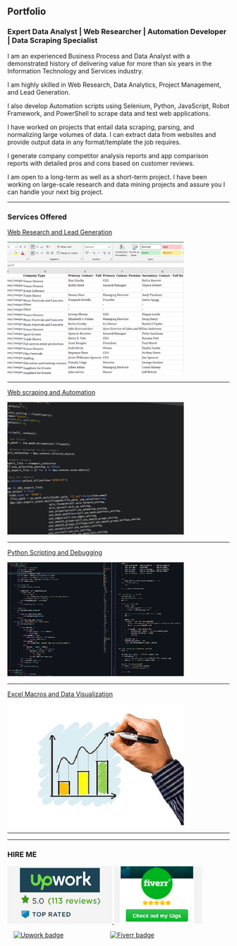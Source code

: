 ## Portfolio

### Expert Data Analyst | Web Researcher | Automation Developer | Data Scraping Specialist

I am an experienced Business Process and Data Analyst with a demonstrated history of delivering value for more than six years in the Information Technology and Services industry.

I am highly skilled in Web Research, Data Analytics, Project Management, and Lead Generation.

I also develop Automation scripts using Selenium, Python, JavaScript, Robot Framework, and PowerShell to scrape data and test web applications.

I have worked on projects that entail data scraping, parsing, and normalizing large volumes of data. I can extract data from websites and provide output data in any format/template the job requires.

I generate company competitor analysis reports and app comparison reports with detailed pros and cons based on customer reviews.

I am open to a long-term as well as a short-term project. I have been working on large-scale research and data mining projects and assure you I can handle your next big project.

---

### Services Offered 

[Web Research and Lead Generation](/leadgen)

<a href="/leadgen">
<div class="hover1">
<img src="images/thumbnail1.jpg?raw=true" alt="Web Research and Lead Generation Freelance work"/>
</div>
</a>

---

[Web scraping and Automation](/scraping)

<a href="/scraping">
<div class="hover1">
<img src="images/thumbnail2.jpg?raw=true" alt="Web scraping and Automation Freelance work"/>
</div>
</a>

---

[Python Scripting and Debugging](/python)

<a href="/python">
<div class="hover1">
<img src="images/thumbnail3.jpg?raw=true" alt="Python Scripting and Debugging Freelance work"/>
</div>
</a>

---

[Excel Macros and Data Visualization](/excel)

<a href="/excel">
<div class="hover1">
<img src="images/thumbnail4.jpg?raw=true" alt="Excel Macros and Data Visualization Freelance work"/>
</div>
</a>

---

---

### HIRE ME

<p float="left">
  <a href="https://www.upwork.com/o/profiles/users/~01839791ddb1ede3fa/">
  <img src="images/UpworkJobs.png" alt="Kowshika Upwork Freelancer Profile" width="238" />
  </a>

  <a href="https://www.fiverr.com/kowshikanagaraj/">
  <img src="images/FiverrGigs.png" alt="Kowshika Fiverr Freelancer Gigs" width="200"/>
  </a>
</p>


&emsp;[![Upwork badge](https://img.shields.io/badge/HIRE_ME_ON-UPWORK-14a800.svg)](https://www.upwork.com/o/profiles/users/~01839791ddb1ede3fa/) &emsp;&emsp;&emsp;&emsp;&emsp;&emsp;&emsp; [![Fiverr badge](https://img.shields.io/badge/HIRE_ME_ON-FIVERR-1dbf73.svg)](https://www.fiverr.com/kowshikanagaraj/) 
